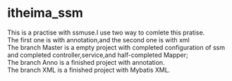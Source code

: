 # itheima_ssm
This is a practise with ssmuse.I use two way to comlete this pratise.<br>
The first one is with annotation,and the second one is with xml<br>
The branch Master is a empty project with completed configuration of ssm and completed controller,service,and half-completed Mapper;<br>
The branch Anno is a finished project with annotation.<br>
The branch XML is a finished project with Mybatis XML.<br>
